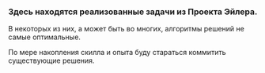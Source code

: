 <h3>Здесь находятся реализованные задачи из Проекта Эйлера.</h3>
<p>В некоторых из них, а может быть во многих, алгоритмы решений не самые оптимальные.</p>
<p>По мере накопления скилла и опыта буду стараться коммитить существующие решения.</p>
